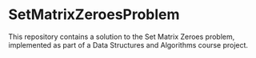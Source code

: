 # SetMatrixZeroesProblem
This repository contains a solution to the Set Matrix Zeroes problem, implemented as part of a Data Structures and Algorithms course project.
